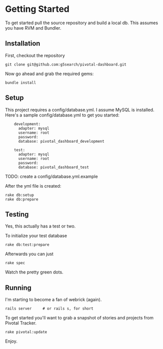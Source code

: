 Getting Started
===============
To get started pull the source repository and build a local db. This assumes you have RVM and Bundler.

Installation
------------
First, checkout the repository

    git clone git@github.com:g5search/pivotal-dashboard.git

Now go ahead and grab the required gems:

    bundle install

Setup
-----
This project requires a config/database.yml. I assume MySQL is installed. Here's a sample config/database.yml to get you started:

		development:
		  adapter: mysql
		  username: root
		  password:
		  database: pivotal_dashboard_development

		test:
		  adapter: mysql
		  username: root
		  password:
		  database: pivotal_dashboard_test

TODO: create a config/database.yml.example

After the yml file is created:

    rake db:setup
    rake db:prepare

Testing
-------
Yes, this actually has a test or two.

To initialize your test database

    rake db:test:prepare

Afterwards you can just

    rake spec

Watch the pretty green dots.

Running
-------
I'm starting to become a fan of webrick (again).

    rails server     # or rails s, for short

To get started you'll want to grab a snapshot of stories and projects from Pivotal Tracker.

    rake pivotal:update

Enjoy.
